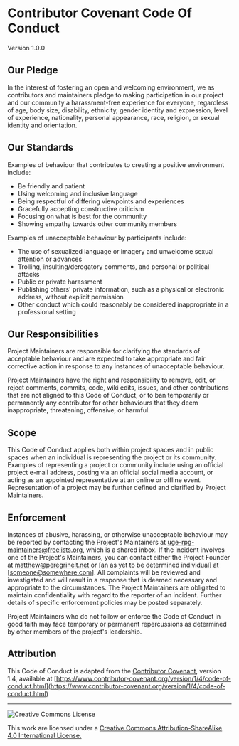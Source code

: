 # Contributor Covenant Code Of Conduct

Version 1.0.0

## Our Pledge

In the interest of fostering an open and welcoming environment, we as contributors and maintainers pledge to making participation in our project and our community a harassment-free experience for everyone, regardless of age, body size, disability, ethnicity, gender identity and expression, level of experience, nationality, personal appearance, race, religion, or sexual identity and orientation.

## Our Standards

Examples of behaviour that contributes to creating a positive environment include:

- Be friendly and patient
- Using welcoming and inclusive language
- Being respectful of differing viewpoints and experiences
- Gracefully accepting constructive criticism
- Focusing on what is best for the community
- Showing empathy towards other community members

Examples of unacceptable behaviour by participants include:

- The use of sexualized language or imagery and unwelcome sexual attention or advances
- Trolling, insulting/derogatory comments, and personal or political attacks
- Public or private harassment
- Publishing others' private information, such as a physical or electronic address, without explicit permission
- Other conduct which could reasonably be considered inappropriate in a professional setting

## Our Responsibilities

Project Maintainers are responsible for clarifying the standards of acceptable behaviour and are expected to take appropriate and fair corrective action in response to any instances of unacceptable behaviour.

Project Maintainers have the right and responsibility to remove, edit, or reject comments, commits, code, wiki edits, issues, and other contributions that are not aligned to this Code of Conduct, or to ban temporarily or permanently any contributor for other behaviours that they deem inappropriate, threatening, offensive, or harmful.

## Scope

This Code of Conduct applies both within project spaces and in public spaces when an individual is representing the project or its community. Examples of representing a project or community include using an official project e-mail address, posting via an official social media account, or acting as an appointed representative at an online or offline event. Representation of a project may be further defined and clarified by Project Maintainers.

## Enforcement

Instances of abusive, harassing, or otherwise unacceptable behaviour may be reported by contacting the Project's Maintainers at uge-rpg-maintainers@freelists.org, which is a shared inbox. If the incident involves one of the Project's Maintainers, you can contact either the Project Founder at matthew@peregrineit.net or [an as yet to be determined individual] at [someone@somewhere.com]\. All complaints will be reviewed and investigated and will result in a response that is deemed necessary and appropriate to the circumstances. The Project Maintainers are obligated to maintain confidentiality with regard to the reporter of an incident. Further details of specific enforcement policies may be posted separately.

Project Maintainers who do not follow or enforce the Code of Conduct in good faith may face temporary or permanent repercussions as determined by other members of the project's leadership.

## Attribution

This Code of Conduct is adapted from the [Contributor Covenant](https://www.contributor-covenant.org), version 1.4, available at [https://www.contributor-covenant.org/version/1/4/code-of-conduct.html](https://www.contributor-covenant.org/version/1/4/code-of-conduct.html)

---

![Creative Commons License](https://i.creativecommons.org/l/by-sa/4.0/88x31.png "Creative Commons License")

This work are licensed under a [Creative Commons Attribution-ShareAlike 4.0 International License.](https://creativecommons.org/licenses/by-sa/4.0/)
